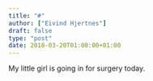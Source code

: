 ```yaml
---
title: "#"
author: ["Eivind Hjertnes"]
draft: false
type: "post"
date: 2018-03-20T01:00:00+01:00
---
```


My little girl is going in for surgery today.
